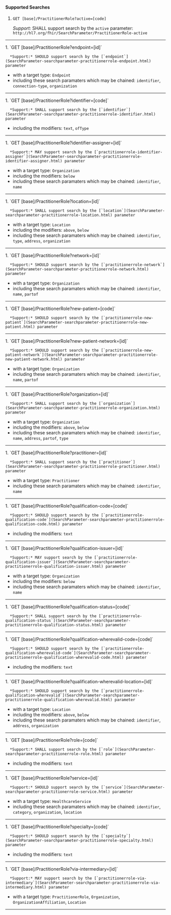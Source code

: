 #### Supported Searches

1. `GET [base]/PractitionerRole?active=[code]`

      *Support:* SHALL support search by the `active` parameter: `http://hl7.org/fhir/SearchParameter/PractitionerRole-active`
<hr />
1. `GET [base]/PractitionerRole?endpoint=[id]`

      *Support:* SHOULD support search by the [`endpoint`](SearchParameter-searchparameter-practitionerrole-endpoint.html) parameter
   - with a target type:  `Endpoint`   
   - including these search paramaters which may be chained:  `identifier`, `connection-type`, `organization`
<hr />
1. `GET [base]/PractitionerRole?identifier=[code]`

      *Support:* SHALL support search by the [`identifier`](SearchParameter-searchparameter-practitionerrole-identifier.html) parameter  
   - including the modifiers:  `text`, `ofType`   
<hr />
1. `GET [base]/PractitionerRole?identifier-assigner=[id]`

      *Support:* MAY support search by the [`practitionerrole-identifier-assigner`](SearchParameter-searchparameter-practitionerrole-identifier-assigner.html) parameter
   - with a target type:  `Organization`
   - including the modifiers:  `below`  
   - including these search paramaters which may be chained:  `identifier`, `name`
<hr />
1. `GET [base]/PractitionerRole?location=[id]`

      *Support:* SHALL support search by the [`location`](SearchParameter-searchparameter-practitionerrole-location.html) parameter
   - with a target type:  `Location`
   - including the modifiers:  `above`, `below`  
   - including these search paramaters which may be chained:  `identifier`, `type`, `address`, `organization`
<hr />
1. `GET [base]/PractitionerRole?network=[id]`

      *Support:* SHOULD support search by the [`practitionerrole-network`](SearchParameter-searchparameter-practitionerrole-network.html) parameter
   - with a target type:  `Organization`   
   - including these search paramaters which may be chained:  `identifier`, `name`, `partof`
<hr />
1. `GET [base]/PractitionerRole?new-patient=[code]`

      *Support:* SHOULD support search by the [`practitionerrole-new-patient`](SearchParameter-searchparameter-practitionerrole-new-patient.html) parameter     
<hr />
1. `GET [base]/PractitionerRole?new-patient-network=[id]`

      *Support:* SHOULD support search by the [`practitionerrole-new-patient-network`](SearchParameter-searchparameter-practitionerrole-new-patient-network.html) parameter
   - with a target type:  `Organization`   
   - including these search paramaters which may be chained:  `identifier`, `name`, `partof`
<hr />
1. `GET [base]/PractitionerRole?organization=[id]`

      *Support:* SHALL support search by the [`organization`](SearchParameter-searchparameter-practitionerrole-organization.html) parameter
   - with a target type:  `Organization`
   - including the modifiers:  `above`, `below`  
   - including these search paramaters which may be chained:  `identifier`, `name`, `address`, `partof`, `type`
<hr />
1. `GET [base]/PractitionerRole?practitioner=[id]`

      *Support:* SHALL support search by the [`practitioner`](SearchParameter-searchparameter-practitionerrole-practitioner.html) parameter
   - with a target type:  `Practitioner`   
   - including these search paramaters which may be chained:  `identifier`, `name`
<hr />
1. `GET [base]/PractitionerRole?qualification-code=[code]`

      *Support:* SHOULD support search by the [`practitionerrole-qualification-code`](SearchParameter-searchparameter-practitionerrole-qualification-code.html) parameter  
   - including the modifiers:  `text`   
<hr />
1. `GET [base]/PractitionerRole?qualification-issuer=[id]`

      *Support:* MAY support search by the [`practitionerrole-qualification-issuer`](SearchParameter-searchparameter-practitionerrole-qualification-issuer.html) parameter
   - with a target type:  `Organization`
   - including the modifiers:  `below`  
   - including these search paramaters which may be chained:  `identifier`, `name`
<hr />
1. `GET [base]/PractitionerRole?qualification-status=[code]`

      *Support:* SHALL support search by the [`practitionerrole-qualification-status`](SearchParameter-searchparameter-practitionerrole-qualification-status.html) parameter     
<hr />
1. `GET [base]/PractitionerRole?qualification-wherevalid-code=[code]`

      *Support:* SHOULD support search by the [`practitionerrole-qualification-wherevalid-code`](SearchParameter-searchparameter-practitionerrole-qualification-wherevalid-code.html) parameter  
   - including the modifiers:  `text`   
<hr />
1. `GET [base]/PractitionerRole?qualification-wherevalid-location=[id]`

      *Support:* SHOULD support search by the [`practitionerrole-qualification-wherevalid`](SearchParameter-searchparameter-practitionerrole-qualification-wherevalid.html) parameter
   - with a target type:  `Location`
   - including the modifiers:  `above`, `below`  
   - including these search paramaters which may be chained:  `identifier`, `address`, `organization`
<hr />
1. `GET [base]/PractitionerRole?role=[code]`

      *Support:* SHALL support search by the [`role`](SearchParameter-searchparameter-practitionerrole-role.html) parameter  
   - including the modifiers:  `text`   
<hr />
1. `GET [base]/PractitionerRole?service=[id]`

      *Support:* SHOULD support search by the [`service`](SearchParameter-searchparameter-practitionerrole-service.html) parameter
   - with a target type:  `HealthcareService`   
   - including these search paramaters which may be chained:  `identifier`, `category`, `organization`, `location`
<hr />
1. `GET [base]/PractitionerRole?specialty=[code]`

      *Support:* SHOULD support search by the [`specialty`](SearchParameter-searchparameter-practitionerrole-specialty.html) parameter  
   - including the modifiers:  `text`   
<hr />
1. `GET [base]/PractitionerRole?via-intermediary=[id]`

      *Support:* MAY support search by the [`practitionerrole-via-intermediary`](SearchParameter-searchparameter-practitionerrole-via-intermediary.html) parameter
   - with a target type:  `PractitionerRole`, `Organization`, `OrganizationAffiliation`, `Location`    
<hr />
